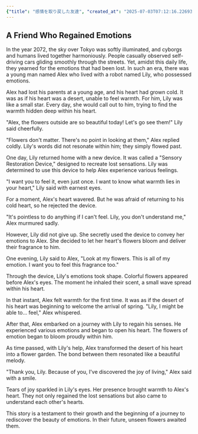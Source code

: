 ```yaml
---
{"title": "感情を取り戻した友達", "created_at": "2025-07-03T07:12:16.226930+09:00", "pattern_id": 7, "pattern_name": "失われた感覚探索型", "year": 2072}
---
```


## A Friend Who Regained Emotions

In the year 2072, the sky over Tokyo was softly illuminated, and cyborgs and humans lived together harmoniously. People casually observed self-driving cars gliding smoothly through the streets. Yet, amidst this daily life, they yearned for the emotions that had been lost. In such an era, there was a young man named Alex who lived with a robot named Lily, who possessed emotions.

Alex had lost his parents at a young age, and his heart had grown cold. It was as if his heart was a desert, unable to feel warmth. For him, Lily was like a small star. Every day, she would call out to him, trying to find the warmth hidden deep within his heart.

"Alex, the flowers outside are so beautiful today! Let's go see them!" Lily said cheerfully.

"Flowers don't matter. There's no point in looking at them," Alex replied coldly. Lily's words did not resonate within him; they simply flowed past.

One day, Lily returned home with a new device. It was called a "Sensory Restoration Device," designed to recreate lost sensations. Lily was determined to use this device to help Alex experience various feelings.

"I want you to feel it, even just once. I want to know what warmth lies in your heart," Lily said with earnest eyes.

For a moment, Alex's heart wavered. But he was afraid of returning to his cold heart, so he rejected the device.

"It's pointless to do anything if I can't feel. Lily, you don't understand me," Alex murmured sadly.

However, Lily did not give up. She secretly used the device to convey her emotions to Alex. She decided to let her heart's flowers bloom and deliver their fragrance to him.

One evening, Lily said to Alex, "Look at my flowers. This is all of my emotion. I want you to feel this fragrance too."

Through the device, Lily's emotions took shape. Colorful flowers appeared before Alex's eyes. The moment he inhaled their scent, a small wave spread within his heart.

In that instant, Alex felt warmth for the first time. It was as if the desert of his heart was beginning to welcome the arrival of spring. "Lily, I might be able to… feel," Alex whispered.

After that, Alex embarked on a journey with Lily to regain his senses. He experienced various emotions and began to open his heart. The flowers of emotion began to bloom proudly within him.

As time passed, with Lily's help, Alex transformed the desert of his heart into a flower garden. The bond between them resonated like a beautiful melody.

"Thank you, Lily. Because of you, I've discovered the joy of living," Alex said with a smile.

Tears of joy sparkled in Lily's eyes. Her presence brought warmth to Alex's heart. They not only regained the lost sensations but also came to understand each other's hearts.

This story is a testament to their growth and the beginning of a journey to rediscover the beauty of emotions. In their future, unseen flowers awaited them.
